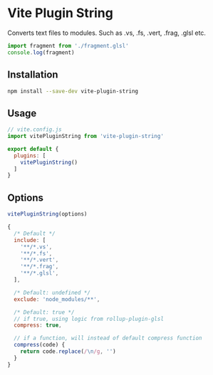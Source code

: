 # Vite Plugin String
Converts text files to modules. Such as .vs, .fs, .vert, .frag, .glsl etc.

```js
import fragment from './fragment.glsl'
console.log(fragment)
```

## Installation
```sh
npm install --save-dev vite-plugin-string
```

## Usage
``` js
// vite.config.js
import vitePluginString from 'vite-plugin-string'

export default {
  plugins: [
    vitePluginString()
  ]
}
```

## Options
```js
vitePluginString(options)
```
```js
{
  /* Default */
  include: [
    '**/*.vs',
    '**/*.fs',
    '**/*.vert',
    '**/*.frag',
    '**/*.glsl',
  ],

  /* Default: undefined */
  exclude: 'node_modules/**',

  /* Default: true */
  // if true, using logic from rollup-plugin-glsl
  compress: true,

  // if a function, will instead of default compress function
  compress(code) {
    return code.replace(/\n/g, '')
  }
}
```